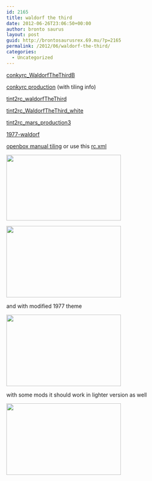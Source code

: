 ```yaml
---
id: 2165
title: waldorf the third
date: 2012-06-26T23:06:50+00:00
author: bronto saurus
layout: post
guid: http://brontosaurusrex.69.mu/?p=2165
permalink: /2012/06/waldorf-the-third/
categories:
  - Uncategorized
---
```

[conkyrc_WaldorfTheThirdB](http://brontosaurusrex.69.mu/wp-content/uploads/2012/06/conkyrc_WaldorfTheThirdB.txt)
  
[conkyrc production](http://brontosaurusrex.69.mu/wp-content/uploads/2012/06/conkyrc.txt) (with tiling info)
  
[tint2rc_waldorfTheThird](http://brontosaurusrex.69.mu/wp-content/uploads/2012/06/tint2rc_waldorfTheThird.txt)
  
[tint2rc\_WaldorfTheThird\_white](http://brontosaurusrex.69.mu/wp-content/uploads/2012/06/tint2rc_WaldorfTheThird_white.txt)
  
[tint2rc\_mars\_production3](http://brontosaurusrex.69.mu/wp-content/uploads/2012/06/tint2rc_mars_production3.txt)
  
[1977-waldorf](http://brontosaurusrex.69.mu/wp-content/uploads/2012/06/1977-waldorf.zip)
  
[openbox manual tiling](http://crunchbanglinux.org/forums/topic/21177/openbox-manual-tiling/ "openbox manual tiling") or use this [rc.xml](http://brontosaurusrex.69.mu/wp-content/uploads/2012/06/rc.xml_.txt)

[<img src="http://brontosaurusrex.69.mu/wp-content/uploads/2012/06/waldorfTheThird-300x172.png" alt="" title="waldorfTheThird" width="300" height="172" class="aligncenter size-medium wp-image-2168" />](http://brontosaurusrex.69.mu/wp-content/uploads/2012/06/waldorfTheThird.png)
  
[<img src="http://brontosaurusrex.69.mu/wp-content/uploads/2012/06/waldorfTheThirdB-300x187.png" alt="" title="waldorfTheThirdB" width="300" height="187" class="aligncenter size-medium wp-image-2169" />](http://brontosaurusrex.69.mu/wp-content/uploads/2012/06/waldorfTheThirdB.png)

and with modified 1977 theme
  
[<img src="http://brontosaurusrex.69.mu/wp-content/uploads/2012/06/waldorfTheThirdFixed-300x187.png" alt="" title="waldorfTheThirdFixed" width="300" height="187" class="aligncenter size-medium wp-image-2180" />](http://brontosaurusrex.69.mu/wp-content/uploads/2012/06/waldorfTheThirdFixed.png)

with some mods it should work in lighter version as well
  
[<img src="http://brontosaurusrex.69.mu/wp-content/uploads/2012/06/2012-07-01-1341101466_1920x1200_scrot-300x187.png" alt="" title="2012-07-01--1341101466_1920x1200_scrot" width="300" height="187" class="aligncenter size-medium wp-image-2192" />](http://brontosaurusrex.69.mu/wp-content/uploads/2012/06/2012-07-01-1341101466_1920x1200_scrot.png)